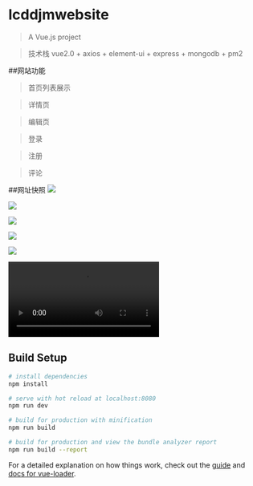 # lcddjmwebsite

> A Vue.js project

> 技术栈 vue2.0 + axios + element-ui + express + mongodb + pm2

##网站功能

> 首页列表展示

> 详情页

> 编辑页

> 登录

> 注册

> 评论 

##网址快照
![](https://image.lcddjm.com/shortcut/WechatIMG159.jpeg)

![](https://image.lcddjm.com/shortcut/WechatIMG160.jpeg)

![](https://image.lcddjm.com/shortcut/WechatIMG162.jpeg)

![](https://image.lcddjm.com/shortcut/WechatIMG163.jpeg)

![](https://image.lcddjm.com/shortcut/WechatIMG164.jpeg)

<video controls src="https://lcddjm.com/shortcut/WeChatSight161.mp4"></video>

## Build Setup

``` bash
# install dependencies
npm install

# serve with hot reload at localhost:8080
npm run dev

# build for production with minification
npm run build

# build for production and view the bundle analyzer report
npm run build --report

```

For a detailed explanation on how things work, check out the [guide](http://vuejs-templates.github.io/webpack/) and [docs for vue-loader](http://vuejs.github.io/vue-loader).
